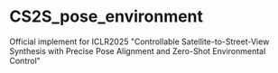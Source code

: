 # CS2S_pose_environment
Official implement for ICLR2025 "Controllable Satellite-to-Street-View Synthesis with Precise Pose Alignment and Zero-Shot Environmental Control"
